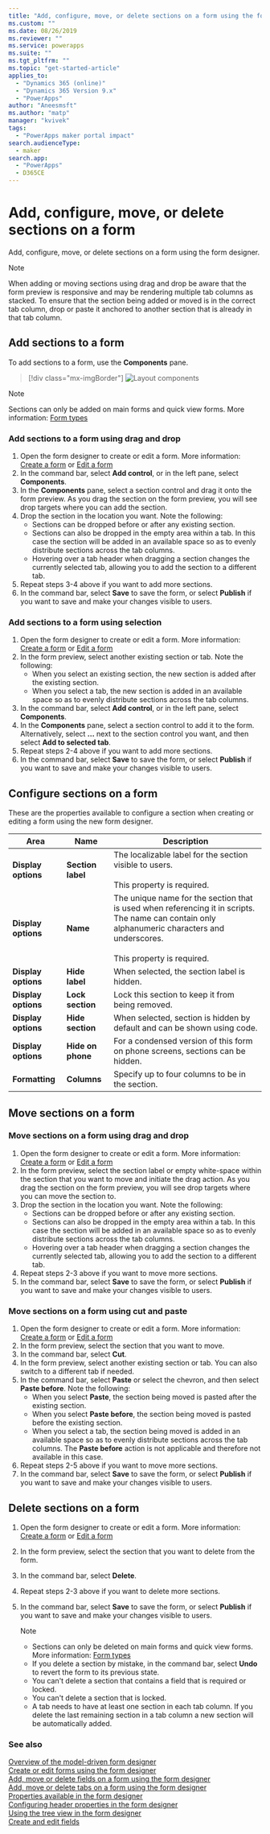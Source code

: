 ```yaml
---
title: "Add, configure, move, or delete sections on a form using the form designer | MicrosoftDocs"
ms.custom: ""
ms.date: 08/26/2019
ms.reviewer: ""
ms.service: powerapps
ms.suite: ""
ms.tgt_pltfrm: ""
ms.topic: "get-started-article"
applies_to: 
  - "Dynamics 365 (online)"
  - "Dynamics 365 Version 9.x"
  - "PowerApps"
author: "Aneesmsft"
ms.author: "matp"
manager: "kvivek"
tags: 
  - "PowerApps maker portal impact"
search.audienceType: 
  - maker
search.app: 
  - "PowerApps"
  - D365CE
---
```


# Add, configure, move, or delete sections on a form 
Add, configure, move, or delete sections on a form using the form designer. 

> [!NOTE]
> When adding or moving sections using drag and drop be aware that the form preview is responsive and may be rendering multiple tab columns as stacked. To ensure that the section being added or moved is in the correct tab column, drop or paste it anchored to another section that is already in that tab column.

## Add sections to a form
To add sections to a form, use the **Components** pane. 

> [!div class="mx-imgBorder"] 
> ![](media/FormDesignerComponentsLayout.png "Layout components")

  > [!NOTE]
  >   Sections can only be added on main forms and quick view forms. More information: [Form types](types-forms.md)

### Add sections to a form using drag and drop

1. Open the form designer to create or edit a form. More information: [Create a form](create-and-edit-forms.md#create-a-form) or [Edit a form](create-and-edit-forms.md#edit-a-form)
2. In the command bar, select **Add control**, or in the left pane, select **Components**. 
3. In the **Components** pane, select a section control and drag it onto the form preview. As you drag the section on the form preview, you will see drop targets where you can add the section. 
4. Drop the section in the location you want. Note the following: 
    - Sections can be dropped before or after any existing section.
    - Sections can also be dropped in the empty area within a tab. In this case the section will be added in an available space so as to evenly distribute sections across the tab columns.
    - Hovering over a tab header when dragging a section changes the currently selected tab, allowing you to add the section to a different tab.   
5. Repeat steps 3-4 above if you want to add more sections.
6. In the command bar, select **Save** to save the form, or select **Publish** if you want to save and make your changes visible to users. 

### Add sections to a form using selection 

1. Open the form designer to create or edit a form. More information: [Create a form](create-and-edit-forms.md#create-a-form) or [Edit a form](create-and-edit-forms.md#edit-a-form)
2. In the form preview, select another existing section or tab. Note the following:
    - When you select an existing section, the new section is added after the existing section. 
    - When you select a tab, the new section is added in an available space so as to evenly distribute sections across the tab columns. 
3. In the command bar, select **Add control**, or in the left pane, select **Components**.  
4. In the **Components** pane, select a section control to add it to the form. Alternatively, select **...** next to the section control you want, and then select **Add to selected tab**. 
5. Repeat steps 2-4 above if you want to add more sections.
6. In the command bar, select **Save** to save the form, or select **Publish** if you want to save and make your changes visible to users. 

## Configure sections on a form
These are the properties available to configure a section when creating or editing a form using the new form designer.

|Area   |Name  |Description  |
|---------|---------|---------|
|**Display options** | **Section label**    | The localizable label for the section visible to users. <br /><br />This property is required.      |
|**Display options** | **Name** | The unique name for the section that is used when referencing it in scripts. The name can contain only alphanumeric characters and underscores. <br /><br />This property is required. |
|**Display options** | **Hide label** |  When selected, the section label is hidden. |
|**Display options** | **Lock section** | Lock this section to keep it from being removed. |
|**Display options** | **Hide section** | When selected, section is hidden by default and can be shown using code. |
|**Display options** | **Hide on phone** |  For a condensed version of this form on phone screens, sections can be hidden. |
|**Formatting** |  **Columns** |  Specify up to four columns to be in the section. |

## Move sections on a form

### Move sections on a form using drag and drop

1. Open the form designer to create or edit a form. More information: [Create a form](create-and-edit-forms.md#create-a-form) or [Edit a form](create-and-edit-forms.md#edit-a-form)
2. In the form preview, select the section label or empty white-space within the section that you want to move and initiate the drag action. As you drag the section on the form preview, you will see drop targets where you can move the section to. 
3. Drop the section in the location you want. Note the following: 
    - Sections can be dropped before or after any existing section.
    - Sections can also be dropped in the empty area within a tab. In this case the section will be added in an available space so as to evenly distribute sections across the tab columns.
    - Hovering over a tab header when dragging a section changes the currently selected tab, allowing you to add the section to a different tab.   
4. Repeat steps 2-3 above if you want to move more sections.
5. In the command bar, select **Save** to save the form, or select **Publish** if you want to save and make your changes visible to users. 

### Move sections on a form using cut and paste

1. Open the form designer to create or edit a form. More information: [Create a form](create-and-edit-forms.md#create-a-form) or [Edit a form](create-and-edit-forms.md#edit-a-form)
2. In the form preview, select the section that you want to move.
3. In the command bar, select **Cut**.
4. In the form preview, select another existing section or tab. You can also switch to a different tab if needed.
5. In the command bar, select **Paste** or select the chevron, and then select **Paste before**. Note the following: 
    - When you select **Paste**, the section being moved is pasted after the existing section. 
    - When you select **Paste before**, the section being moved is pasted before the existing section.
    - When you select a tab, the section being moved is added in an available space so as to evenly distribute sections across the tab columns. The **Paste before** action is not applicable and therefore not available in this case.
6. Repeat steps 2-5 above if you want to move more sections.
7. In the command bar, select **Save** to save the form, or select **Publish** if you want to save and make your changes visible to users. 

## Delete sections on a form
1. Open the form designer to create or edit a form. More information: [Create a form](create-and-edit-forms.md#create-a-form) or [Edit a form](create-and-edit-forms.md#edit-a-form)
2. In the form preview, select the section that you want to delete from the form. 
3. In the command bar, select **Delete**.
4. Repeat steps 2-3 above if you want to delete more sections.
4. In the command bar, select **Save** to save the form, or select **Publish** if you want to save and make your changes visible to users. 

    > [!NOTE]
    >   - Sections can only be deleted on main forms and quick view forms. More information: [Form types](types-forms.md)
    >   - If you delete a section by mistake, in the command bar, select **Undo** to revert the form to its previous state. 
    >   - You can't delete a section that contains a field that is required or locked. 
    >   - You can't delete a section that is locked. 
    >   - A tab needs to have at least one section in each tab column. If you delete the last remaining section in a tab column a new section will be automatically added. 

### See also
[Overview of the model-driven form designer](form-designer-overview.md)  
[Create or edit forms using the form designer](create-and-edit-forms.md)  
[Add, move or delete fields on a form using the form designer](add-move-or-delete-fields-on-form.md)  
[Add, move or delete tabs on a form using the form designer](add-move-or-delete-tabs-on-form.md)  
[Properties available in the form designer](form-designer-properties.md)  
[Configuring header properties in the form designer](form-designer-header-properties.md)  
[Using the tree view in the form designer](using-tree-view-on-form.md)  
[Create and edit fields](../common-data-service/create-edit-field-portal.md)
